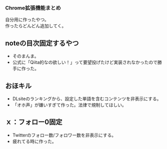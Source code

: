 ### Chrome拡張機能まとめ
自分用に作ったやつ。  
作ったらどんどん追加してく。  

## noteの目次固定するやつ
 - そのまんま。
 - 公式に「Qiita的なの欲しい！」って要望投げたけど実装されなかったので勝手に作った。

## おほキル
 - DLsiteのランキングから、設定した単語を含むコンテンツを非表示にする。
 - 「オホ声」が嫌いすぎて作った。法律で規制してほしい。

## ｘ：フォロー0固定
 - Twitterのフォロー数/フォロワー数を非表示にする。
 - 疲れてる時に作った。
